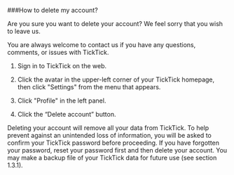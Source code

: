 ###How to delete my account?

Are you sure you want to delete your account? We feel sorry that you wish to leave us.

You are always welcome to contact us if you have any questions, comments, or issues with TickTick.




1. Sign in to TickTick on the web.

2. Click the avatar in the upper-left corner of your TickTick homepage, then click "Settings" from the menu that appears. 

3. Click "Profile" in the left panel.

4. Click the “Delete account” button.


Deleting your account will remove all your data from TickTick. To help prevent against an unintended loss of information, you will be asked to confirm your TickTick password before proceeding. If you have forgotten your password, reset your password first and then delete your account. You may make a backup file of your TickTick data for future use (see section 1.3.1).

